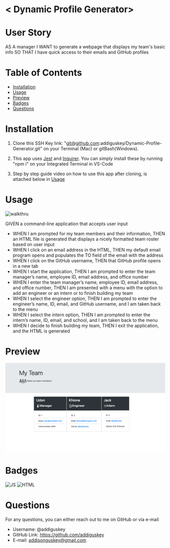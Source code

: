 # < Dynamic Profile Generator>

# User Story

AS A manager
I WANT to generate a webpage that displays my team's basic info
SO THAT I have quick access to their emails and GitHub profiles

# Table of Contents

- [Installation](#installation)
- [Usage](#usage)
- [Preview](#preview)
- [Badges](#badges)
- [Questions](#questions)

# Installation

1. Clone this SSH Key link: "git@github.com:addiguskey/Dynamic-Profile-Generator.git" on your Terminal (Mac) or gitBash(Windows).

2. This app uses [Jest](https://www.npmjs.com/package/jest) and [Inquirer](https://www.npmjs.com/package/inquirer). You can simply install these by running "npm i" on your Integrated Terminal in VS-Code

3. Step by step guide video on how to use this app after cloning, is attached below in [Usage](#usage)

# Usage

![walkthru](./images/profile-generator.gif)

GIVEN a command-line application that accepts user input

- WHEN I am prompted for my team members and their information,
  THEN an HTML file is generated that displays a nicely formatted team roster based on user input
- WHEN I click on an email address in the HTML, THEN my default email program opens and populates the TO field of the email with the address
- WHEN I click on the GitHub username, THEN that GitHub profile opens in a new tab
- WHEN I start the application, THEN I am prompted to enter the team manager’s name, employee ID, email address, and office number
- WHEN I enter the team manager’s name, employee ID, email address, and office number, THEN I am presented with a menu with the option to add an engineer or an intern or to finish building my team
- WHEN I select the engineer option, THEN I am prompted to enter the engineer’s name, ID, email, and GitHub username, and I am taken back to the menu
- WHEN I select the intern option, THEN I am prompted to enter the intern’s name, ID, email, and school, and I am taken back to the menu
- WHEN I decide to finish building my team, THEN I exit the application, and the HTML is generated

# Preview

![example](./images/profile-gen-example.png)

# Badges

![JS](https://img.shields.io/static/v1?label=JavaScript&message=66.6%&color=yellow) ![HTML](https://img.shields.io/static/v1?label=HTML&message=33.4%&color=red)

# Questions

For any questions, you can either reach out to me on GitHub or via e-mail

- Username: @addiguskey
- GitHub Link: https://github.com/addiguskey
- E-mail: addisonguskey@gmail.com

